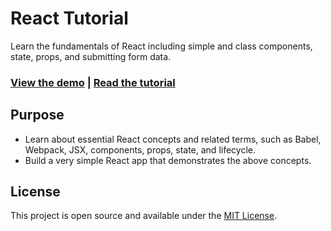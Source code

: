# React Tutorial

Learn the fundamentals of React including simple and class components, state, props, and submitting form data.

### [View the demo](https://todoapplic.netlify.app/) | [Read the tutorial](https://www.taniarascia.com/getting-started-with-react/)

## Purpose

- Learn about essential React concepts and related terms, such as Babel, Webpack, JSX, components, props, state, and lifecycle.
- Build a very simple React app that demonstrates the above concepts.



## License

This project is open source and available under the [MIT License](LICENSE).
